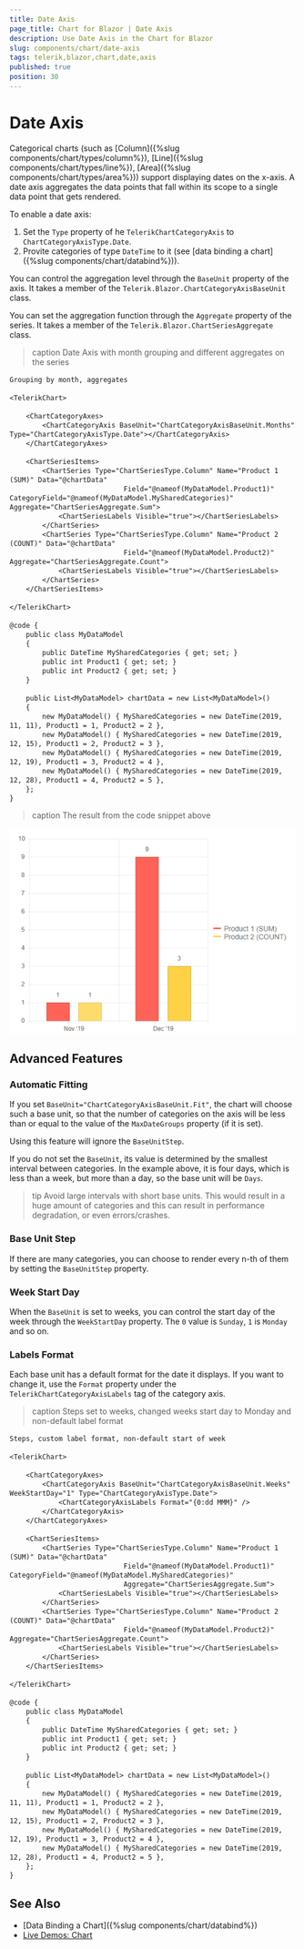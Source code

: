 ```yaml
---
title: Date Axis
page_title: Chart for Blazor | Date Axis
description: Use Date Axis in the Chart for Blazor
slug: components/chart/date-axis
tags: telerik,blazor,chart,date,axis
published: true
position: 30
---
```


# Date Axis

Categorical charts (such as [Column]({%slug components/chart/types/column%}), [Line]({%slug components/chart/types/line%}), [Area]({%slug components/chart/types/area%})) support displaying dates on the x-axis. A date axis aggregates the data points that fall within its scope to a single data point that gets rendered.

To enable a date axis:

1. Set the `Type` property of he `TelerikChartCategoryAxis` to `ChartCategoryAxisType.Date`.
1. Provite categories of type `DateTime` to it (see [data binding a chart]({%slug components/chart/databind%})).

You can control the aggregation level through the `BaseUnit` property of the axis. It takes a member of the `Telerik.Blazor.ChartCategoryAxisBaseUnit` class.

You can set the aggregation function through the `Aggregate` property of the series. It takes a member of the `Telerik.Blazor.ChartSeriesAggregate` class.

>caption Date Axis with month grouping and different aggregates on the series

````CSHTML
Grouping by month, aggregates

<TelerikChart>

	<ChartCategoryAxes>
		<ChartCategoryAxis BaseUnit="ChartCategoryAxisBaseUnit.Months" Type="ChartCategoryAxisType.Date"></ChartCategoryAxis>
	</ChartCategoryAxes>
	
	<ChartSeriesItems>
		<ChartSeries Type="ChartSeriesType.Column" Name="Product 1 (SUM)" Data="@chartData"
							Field="@nameof(MyDataModel.Product1)" CategoryField="@nameof(MyDataModel.MySharedCategories)" Aggregate="ChartSeriesAggregate.Sum">
			<ChartSeriesLabels Visible="true"></ChartSeriesLabels>
		</ChartSeries>
		<ChartSeries Type="ChartSeriesType.Column" Name="Product 2 (COUNT)" Data="@chartData"
							Field="@nameof(MyDataModel.Product2)" Aggregate="ChartSeriesAggregate.Count">
			<ChartSeriesLabels Visible="true"></ChartSeriesLabels>
		</ChartSeries>
	</ChartSeriesItems>
	
</TelerikChart>

@code {
	public class MyDataModel
	{
		public DateTime MySharedCategories { get; set; }
		public int Product1 { get; set; }
		public int Product2 { get; set; }
	}

	public List<MyDataModel> chartData = new List<MyDataModel>()
    {
		new MyDataModel() { MySharedCategories = new DateTime(2019, 11, 11), Product1 = 1, Product2 = 2 },
		new MyDataModel() { MySharedCategories = new DateTime(2019, 12, 15), Product1 = 2, Product2 = 3 },
		new MyDataModel() { MySharedCategories = new DateTime(2019, 12, 19), Product1 = 3, Product2 = 4 },
		new MyDataModel() { MySharedCategories = new DateTime(2019, 12, 28), Product1 = 4, Product2 = 5 },
	};
}
````

>caption The result from the code snippet above

![](images/date-axis.png)

## Advanced Features

### Automatic Fitting

If you set `BaseUnit="ChartCategoryAxisBaseUnit.Fit"`, the chart will choose such a base unit, so that the number of categories on the axis will be less than or equal to the value of the `MaxDateGroups` property (if it is set).

Using this feature will ignore the `BaseUnitStep`.

If you do not set the `BaseUnit`, its value is determined by the smallest interval between categories. In the example above, it is four days, which is less than a week, but more than a day, so the base unit will be `Days`.

>tip Avoid large intervals with short base units. This would result in a huge amount of categories and this can result in performance degradation, or even errors/crashes.

### Base Unit Step

If there are many categories, you can choose to render every n-th of them by setting the `BaseUnitStep` property.

### Week Start Day

When the `BaseUnit` is set to weeks, you can control the start day of the week through the `WeekStartDay` property. The `0` value is `Sunday`, `1` is `Monday` and so on.

### Labels Format

Each base unit has a default format for the date it displays. If you want to change it, use the `Format` property under the `TelerikChartCategoryAxisLabels` tag of the category axis.

>caption Steps set to weeks, changed weeks start day to Monday and non-default label format

````CSHTML
Steps, custom label format, non-default start of week

<TelerikChart>

	<ChartCategoryAxes>
		<ChartCategoryAxis BaseUnit="ChartCategoryAxisBaseUnit.Weeks" WeekStartDay="1" Type="ChartCategoryAxisType.Date">
			<ChartCategoryAxisLabels Format="{0:dd MMM}" />
		</ChartCategoryAxis>
	</ChartCategoryAxes>
	
	<ChartSeriesItems>
		<ChartSeries Type="ChartSeriesType.Column" Name="Product 1 (SUM)" Data="@chartData"
							Field="@nameof(MyDataModel.Product1)" CategoryField="@nameof(MyDataModel.MySharedCategories)" 
							Aggregate="ChartSeriesAggregate.Sum">
			<ChartSeriesLabels Visible="true"></ChartSeriesLabels>
		</ChartSeries>
		<ChartSeries Type="ChartSeriesType.Column" Name="Product 2 (COUNT)" Data="@chartData"
							Field="@nameof(MyDataModel.Product2)" Aggregate="ChartSeriesAggregate.Count">
			<ChartSeriesLabels Visible="true"></ChartSeriesLabels>
		</ChartSeries>
	</ChartSeriesItems>

</TelerikChart>

@code {
	public class MyDataModel
	{
		public DateTime MySharedCategories { get; set; }
		public int Product1 { get; set; }
		public int Product2 { get; set; }
	}

	public List<MyDataModel> chartData = new List<MyDataModel>()
	{
		new MyDataModel() { MySharedCategories = new DateTime(2019, 11, 11), Product1 = 1, Product2 = 2 },
		new MyDataModel() { MySharedCategories = new DateTime(2019, 12, 15), Product1 = 2, Product2 = 3 },
		new MyDataModel() { MySharedCategories = new DateTime(2019, 12, 19), Product1 = 3, Product2 = 4 },
		new MyDataModel() { MySharedCategories = new DateTime(2019, 12, 28), Product1 = 4, Product2 = 5 },
	};
}
````

## See Also

  * [Data Binding a Chart]({%slug components/chart/databind%})
  * [Live Demos: Chart](https://demos.telerik.com/blazor-ui/chart/index)
